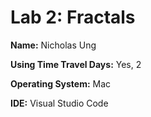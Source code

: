 # Lab 2: Fractals

**Name:** Nicholas Ung

**Using Time Travel Days:** Yes, 2

**Operating System:** Mac

**IDE:** Visual Studio Code